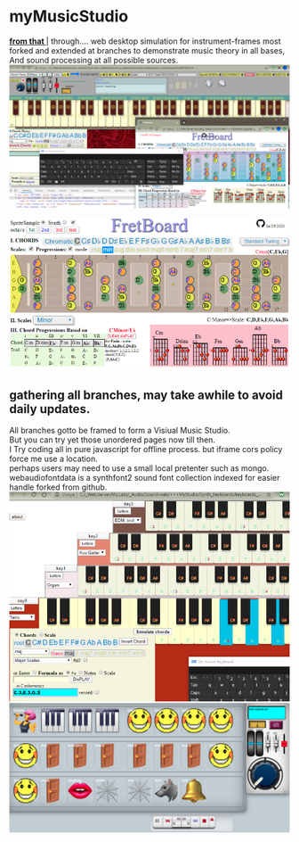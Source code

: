 # myMusicStudio

**[from that ](https://gultekinmg.github.io/InHalerJS/)** | through.... 
web desktop simulation for instrument-frames most forked and extended at branches to demonstrate music theory in all bases,	
And sound processing at all possible sources.	
![scrshot](https://raw.githubusercontent.com/gultekinmg/myMusicStudio/master/img/theory.PNG)

<a href="https://gultekinmg.github.io/GuiltyKing/WebRTC/voicefont/">![scrshot](https://github.com/gultekinmg/myMusicStudio/blob/master/img/fret.PNG)</a>	

## gathering all branches, may take awhile to avoid daily updates.	
All branches gotto be framed to form a Visiual Music Studio.	
But you can try yet those unordered pages now till then.	
I Try coding all in pure javascript for offline process. but iframe cors policy force me use a location.	
perhaps users may need to use a small local pretenter such as mongo.	
webaudiofontdata is a synthfont2 sound font collection indexed for easier handle forked from github.
![scrshot](https://github.com/gultekinmg/myMusicStudio/blob/master/img/keypanel.PNG)
![scrshot](https://github.com/gultekinmg/myMusicStudio/blob/master/img/sboard.PNG)
